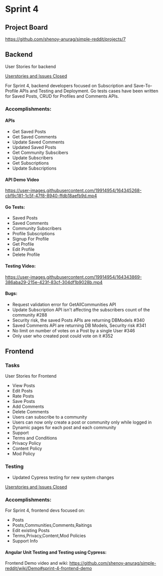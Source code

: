 # Sprint 4

## Project Board
<https://github.com/shenoy-anurag/simple-reddit/projects/7>

## Backend
User Stories for backend

[Userstories and Issues Closed](https://github.com/shenoy-anurag/simple-reddit/issues?q=is%3Aissue+is%3Aclosed+label%3Asprint4+label%3A%22User+Stories+-+BE%22)

For Sprint 4, backend developers focused on Subscription and Save-To-Profile APIs and Testing and Deployment. Go tests cases have been written for Saved Posts, CRUD for Profiles and Comments APIs.

### Accomplishments:

#### APIs
- Get Saved Posts
- Get Saved Comments
- Update Saved Comments
- Updated Saved Posts
- Get Community Subscibers
- Update Subscribers
- Get Subscriptions
- Update Subscriptions

#### API Demo Video
https://user-images.githubusercontent.com/19914954/164345268-cbf9c181-1c5f-47f8-8940-ffdb18aefb9d.mp4

#### Go Tests:
- Saved Posts
- Saved Comments
- Community Subscribers
- Profile Subscriptions
- Signup For Profile
- Get Profile
- Edit Profile
- Delete Profile

#### Testing Video:
https://user-images.githubusercontent.com/19914954/164343869-386aba29-215e-423f-83cf-304df1b9028b.mp4

#### Bugs:
- Request validation error for GetAllCommunities API
- Update Subscription API isn't affecting the subscribers count of the community #288
- Security risk, the saved Posts APIs are returning DBModels #340
- Saved Comments API are returning DB Models, Security risk #341
- No limit on number of votes on a Post by a single User #346
- Only user who created post could vote on it #352

## Frontend

### Tasks
User Stories for Frontend
- View Posts
- Edit Posts
- Rate Posts
- Save Posts
- Add Comments
- Delete Comments
- Users can subscribe to a community
- Users can now only create a post or community only while logged in
- Dynamic pages for each post and each community
- Support
- Terms and Conditions
- Privacy Policy
- Content Policy
- Mod Policy

### Testing
- Updated Cypress testing for new system changes

[Userstories and Issues Closed](https://github.com/shenoy-anurag/simple-reddit/issues?q=is%3Aissue+is%3Aclosed+label%3Asprint4+label%3A%22User+Stories+-+FE%22)

### Accomplishments:

For Sprint 4, frontend devs focused on:
- Posts
- Posts,Communities,Comments,Raitings
- Edit existing Posts
- Terms,Privacy,Content,Mod Policies
- Support Info

#### Angular Unit Testing and Testing using Cypress:

Frontend Demo video and wiki: <https://github.com/shenoy-anurag/simple-reddit/wiki/Demo#sprint-4-frontend-demo>
